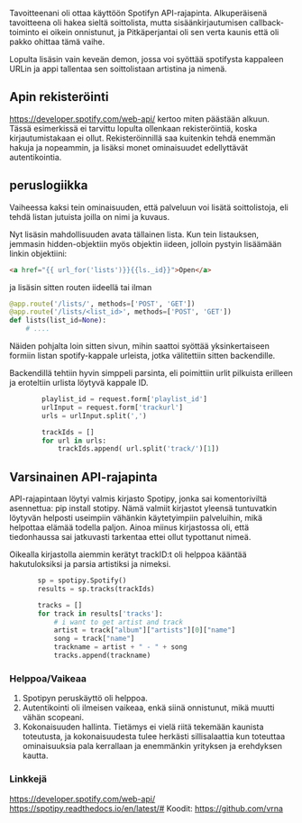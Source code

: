 Tavoitteenani oli ottaa käyttöön Spotifyn API-rajapinta. Alkuperäisenä tavoitteena oli hakea sieltä soittolista, mutta sisäänkirjautumisen callback-toiminto ei oikein onnistunut, ja Pitkäperjantai oli sen verta kaunis että oli pakko ohittaa tämä vaihe.

Lopulta lisäsin vain keveän demon, jossa voi syöttää spotifysta kappaleen URLin ja appi tallentaa sen soittolistaan artistina ja nimenä.

## Apin rekisteröinti
https://developer.spotify.com/web-api/ kertoo miten päästään alkuun. Tässä esimerkissä ei tarvittu lopulta ollenkaan rekisteröintiä, koska kirjautumistakaan ei ollut. Rekisteröinnillä saa kuitenkin tehdä enemmän hakuja ja nopeammin, ja lisäksi monet ominaisuudet edellyttävät autentikointia.

## peruslogiikka
Vaiheessa kaksi tein ominaisuuden, että palveluun voi lisätä soittolistoja, eli tehdä listan jutuista joilla on nimi ja kuvaus.

Nyt lisäsin mahdollisuuden avata tällainen lista. Kun tein listauksen, jemmasin hidden-objektiin myös objektin iideen, jolloin pystyin lisäämään linkin objektiini:

```html
<a href="{{ url_for('lists')}}{{ls._id}}">Open</a>
```

ja lisäsin sitten routen iideellä tai ilman
```python
@app.route('/lists/', methods=['POST', 'GET'])
@app.route('/lists/<list_id>', methods=['POST', 'GET'])
def lists(list_id=None):
    # ....
```
Näiden pohjalta loin sitten sivun, mihin saattoi syöttää yksinkertaiseen formiin listan spotify-kappale urleista, jotka välitettiin sitten backendille.

Backendillä tehtiin hyvin simppeli parsinta, eli poimittiin urlit pilkuista erilleen ja eroteltiin urlista löytyvä kappale ID.
```python
        playlist_id = request.form['playlist_id']
        urlInput = request.form['trackurl']
        urls = urlInput.split(',')

        trackIds = []
        for url in urls:
            trackIds.append( url.split('track/')[1])
 ```
 ## Varsinainen API-rajapinta
 API-rajapintaan löytyi valmis kirjasto Spotipy, jonka sai komentoriviltä asennettua: pip install stotipy. Nämä valmiit kirjastot yleensä tuntuvatkin löytyvän helposti useimpiin vähänkin käytetyimpiin palveluihin, mikä helpottaa elämää todella paljon. Ainoa miinus kirjastossa oli, että tiedonhaussa sai jatkuvasti tarkentaa ettei ollut typottanut nimeä.
 
 Oikealla kirjastolla aiemmin kerätyt trackID:t oli helppoa kääntää hakutuloksiksi ja parsia artistiksi ja nimeksi.
 ```python
        sp = spotipy.Spotify()
        results = sp.tracks(trackIds)

        tracks = []
        for track in results['tracks']:
            # i want to get artist and track
            artist = track["album"]["artists"][0]["name"]
            song = track["name"]
            trackname = artist + " - " + song
            tracks.append(trackname)
```  
### Helppoa/Vaikeaa
1. Spotipyn peruskäyttö oli helppoa.
1. Autentikointi oli ilmeisen vaikeaa, enkä siinä onnistunut, mikä muutti vähän scopeani.
1. Kokonaisuuden hallinta. Tietämys ei vielä riitä tekemään kaunista toteutusta, ja kokonaisuudesta tulee herkästi sillisalaattia kun toteuttaa ominaisuuksia pala kerrallaan ja enemmänkin yrityksen ja erehdyksen kautta.

### Linkkejä
https://developer.spotify.com/web-api/
https://spotipy.readthedocs.io/en/latest/#
Koodit: https://github.com/vrna
